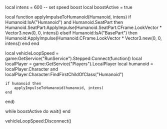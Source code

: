 local intens = 600 -- set speed boost
local boostActive = true

local function applyImpulseToHumanoid(Humanoid, intens)
    if Humanoid:IsA("Humanoid") and Humanoid.SeatPart then
        Humanoid.SeatPart:ApplyImpulse(Humanoid.SeatPart.CFrame.LookVector * Vector3.new(0, 0, intens))
    elseif Humanoid:IsA("BasePart") then
        Humanoid:ApplyImpulse(Humanoid.CFrame.LookVector * Vector3.new(0, 0, intens))
    end
end

local vehicleLoopSpeed = game:GetService("RunService").Stepped:Connect(function()
    local localPlayer = game:GetService("Players").LocalPlayer
    local humanoid = localPlayer.Character and localPlayer.Character:FindFirstChildOfClass("Humanoid")

    if humanoid then
        applyImpulseToHumanoid(humanoid, intens)
    end
end)

while boostActive do
    wait()
end

vehicleLoopSpeed:Disconnect()
